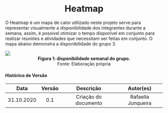 # <center>Heatmap
O Heatmap é um mapa de calor utilizado neste projeto serve para representar visualmente a disponibilidade dos integrantes durante a semana, assim, é possível otimizar o tempo disponível em conjunto para realizar reuniões e atividades que necessitam ser feitas em conjunto. O mapa abaixo demonstra a disponibilidade do grupo 3.     

<img src="_media/heatmap.png">
<figcaption align='center'>
    <b>Figura 1: disponibilidade semanal do grupo.</b>
    <br> 
    Fonte: Elaboração própria
</figcaption>

#### Histórico de Versão
| Data       | Versão | Descrição                  | Autor(es)          |
|:----------:|:------:|:--------------------------:|:------------------:|
| 31.10.2020 | 0.1    | Criação do documento       | Rafaella Junqueira |
